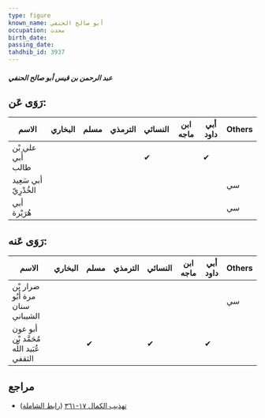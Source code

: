 ```yaml
---
type: figure
known_name: أبو صالح الحنفي
occupation: محدث
birth_date:
passing_date:
tahdhib_id: 3937
---
```

##### عبد الرحمن بن قيس أبو صالح الحنفي

## رَوَى عَن:
| الاسم                 | البخاري | مسلم | الترمذي | النسائي | ابن ماجه | أبي داود | Others |
| --------------------- | ------- | ---- | ------- | ------- | -------- | -------- | ------ |
| علي بْن أَبي طالب     |         |      |         | ✔       |          | ✔        |        |
| أبي سَعِيد الخُدْرِيّ |         |      |         |         |          |          | سي     |
| أبي هُرَيْرة          |         |      |         |         |          |          | سي     |
## رَوَى عَنه:
| الاسم                                     | البخاري | مسلم | الترمذي | النسائي | ابن ماجه | أبي داود | Others |
| ----------------------------------------- | ------- | ---- | ------- | ------- | -------- | -------- | ------ |
| ضرار بْن مرة أَبُو سنان الشيباني          |         |      |         |         |          |          | سي     |
| أبو عون مُحَمَّد بْن عُبَيد اللَّه الثقفي |         | ✔    |         | ✔       |          | ✔        |        |
## مراجع
- [تهذيب الكمال ١٧-٣٦١](obsidian://open?vault=Tahdhib-al-Kamal&file=Figures/٣٩٣٧-عبد%20الرحمن%20بن%20قيس%20أبو%20صالح%20الحنفي) ([رابط الشاملة](https://shamela.ws/book/3722/8911))